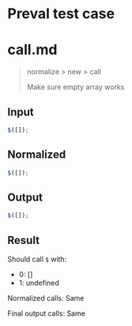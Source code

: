 # Preval test case

# call.md

> normalize > new > call
>
> Make sure empty array works

## Input

`````js filename=intro
$([]);
`````

## Normalized

`````js filename=intro
$([]);
`````

## Output

`````js filename=intro
$([]);
`````

## Result

Should call `$` with:
 - 0: []
 - 1: undefined

Normalized calls: Same

Final output calls: Same
